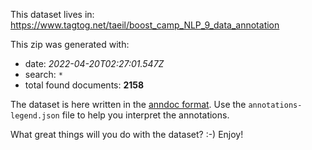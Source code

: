 This dataset lives in: https://www.tagtog.net/taeil/boost_camp_NLP_9_data_annotation

This zip was generated with:
  * date: _2022-04-20T02:27:01.547Z_
  * search: `*`
  * total found documents: **2158**

The dataset is here written in the [anndoc format](https://docs.tagtog.net/anndoc.html). Use the `annotations-legend.json` file to help you interpret the annotations.


What great things will you do with the dataset? :-) Enjoy!
